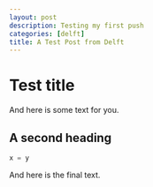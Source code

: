 ```yaml
---
layout: post
description: Testing my first push
categories: [delft]
title: A Test Post from Delft
---
```


# Test title

And here is some text for you.

## A second heading

```python
x = y
```

And here is the final text.
